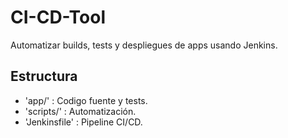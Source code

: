 # CI-CD-Tool

Automatizar builds, tests y despliegues de apps usando Jenkins.

## Estructura
- 'app/' : Codigo fuente y tests.
- 'scripts/' : Automatización.
- 'Jenkinsfile' : Pipeline CI/CD.